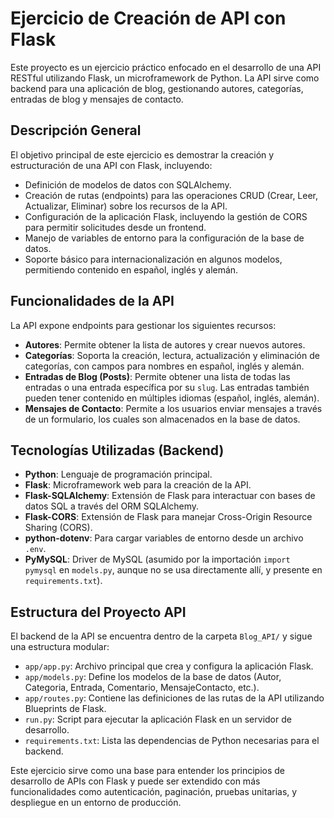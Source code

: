 # Ejercicio de Creación de API con Flask

Este proyecto es un ejercicio práctico enfocado en el desarrollo de una API RESTful utilizando Flask, un microframework de Python. La API sirve como backend para una aplicación de blog, gestionando autores, categorías, entradas de blog y mensajes de contacto.

## Descripción General

El objetivo principal de este ejercicio es demostrar la creación y estructuración de una API con Flask, incluyendo:

* Definición de modelos de datos con SQLAlchemy.
* Creación de rutas (endpoints) para las operaciones CRUD (Crear, Leer, Actualizar, Eliminar) sobre los recursos de la API.
* Configuración de la aplicación Flask, incluyendo la gestión de CORS para permitir solicitudes desde un frontend.
* Manejo de variables de entorno para la configuración de la base de datos.
* Soporte básico para internacionalización en algunos modelos, permitiendo contenido en español, inglés y alemán.

## Funcionalidades de la API

La API expone endpoints para gestionar los siguientes recursos:

* **Autores**: Permite obtener la lista de autores y crear nuevos autores.
* **Categorías**: Soporta la creación, lectura, actualización y eliminación de categorías, con campos para nombres en español, inglés y alemán.
* **Entradas de Blog (Posts)**: Permite obtener una lista de todas las entradas o una entrada específica por su `slug`. Las entradas también pueden tener contenido en múltiples idiomas (español, inglés, alemán).
* **Mensajes de Contacto**: Permite a los usuarios enviar mensajes a través de un formulario, los cuales son almacenados en la base de datos.

## Tecnologías Utilizadas (Backend)

* **Python**: Lenguaje de programación principal.
* **Flask**: Microframework web para la creación de la API.
* **Flask-SQLAlchemy**: Extensión de Flask para interactuar con bases de datos SQL a través del ORM SQLAlchemy.
* **Flask-CORS**: Extensión de Flask para manejar Cross-Origin Resource Sharing (CORS).
* **python-dotenv**: Para cargar variables de entorno desde un archivo `.env`.
* **PyMySQL**: Driver de MySQL (asumido por la importación `import pymysql` en `models.py`, aunque no se usa directamente allí, y presente en `requirements.txt`).

## Estructura del Proyecto API

El backend de la API se encuentra dentro de la carpeta `Blog_API/` y sigue una estructura modular:

* `app/app.py`: Archivo principal que crea y configura la aplicación Flask.
* `app/models.py`: Define los modelos de la base de datos (Autor, Categoria, Entrada, Comentario, MensajeContacto, etc.).
* `app/routes.py`: Contiene las definiciones de las rutas de la API utilizando Blueprints de Flask.
* `run.py`: Script para ejecutar la aplicación Flask en un servidor de desarrollo.
* `requirements.txt`: Lista las dependencias de Python necesarias para el backend.

Este ejercicio sirve como una base para entender los principios de desarrollo de APIs con Flask y puede ser extendido con más funcionalidades como autenticación, paginación, pruebas unitarias, y despliegue en un entorno de producción.
